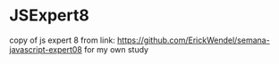 # JSExpert8
copy of js expert 8 from link: https://github.com/ErickWendel/semana-javascript-expert08 for my own study
